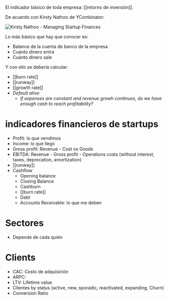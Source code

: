 El indicador básico de toda empresa: [[retorno de inversión]].

De acuerdo con Kirsty Nathoo de YCombinator:

![Kirsty Nathoo - Managing Startup Finances](https://youtu.be/LBC16jhiwak?si=EDzo2AHXJ24PUVuL)

Lo más básico que hay que conocer es:

- Balance de la cuenta de banco de la empresa
- Cuánto dinero entra
- Cuánto dinero sale

Y con ello se debería calcular:

- [[burn rate]]
- [[runway]]
- [[growth rate]]
- *Default alive*: 
    - *If expenses are constant and revenue growh continues, do we have enough cash to reach profitability?*

# indicadores financieros de startups

- Profit: lo que vendimos
- Income: lo que llegó
- Gross profit: Revenue - Cost os Goods
- EBITDA: Revenue - Gross profit - Operations costs (without interest, taxes, deprecation, amortization)
- [[runway]]
- Cashflow
    - Opening balance
    - Closing Balance
    - Cashburn
    - [[burn rate]]
    - Debt
    - Accounts Receivable: lo que me deben

# Sectores

- Depende de cada quién

# Clients
- CAC: Costo de adquisición
- ARPC:
- LTV: Lifetime value
- Clientes by status (active, new, sporadic, reactivated, expanding, Churn)
- Conversion Ratio

